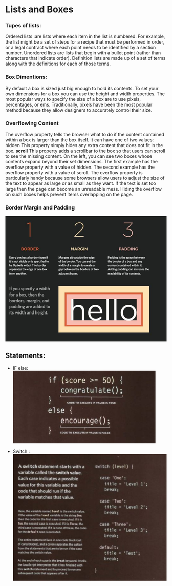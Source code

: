 # Lists and Boxes
### Tupes of lists:
Ordered lists :are lists where each item in the list is numbered. For example, the list might be a set of steps for a recipe that must be performed in order, or a legal contract where each point needs to be identified by a section number. Unordered lists are lists that begin with a bullet point (rather than characters that indicate order).
Definition lists  are made up of a set of terms along with the definitions for each of those terms.

### Box Dimentions:
By default a box is sized just big enough to hold its contents. To set your own dimensions for a box you can use the height and width properties.
The most popular ways to specify the size of a box are to use pixels, percentages, or ems. Traditionally, pixels have been the most popular method because they allow designers to accurately control their size.
### Overflowing Content
The overflow property tells the browser what to do if the content contained within a box is larger than the box itself. It can have one of two values:
hidden This property simply hides any extra content that does not fit in the box.
**scroll** This property adds a scrollbar to the box so that users can scroll to see the missing content.
On the left, you can see two boxes whose contents expand beyond their set dimensions. The first example has the overflow property with a value of hidden. The second example has the overflow property with a value of scroll.
The overflow property is particularly handy because some browsers allow users to adjust the size of the text to appear as large or as small as they want. If the text is set too large then the page can become an unreadable mess. Hiding the overflow on such boxes helps prevent items overlapping on the page.

### Border Margin and Padding
![img01](img/reading-03-1.JPG)

## Statements:
* IF else:
![img02](img/reading-03-2.JPG)

* Switch :
![img03](img/reading-03-3.JPG)

